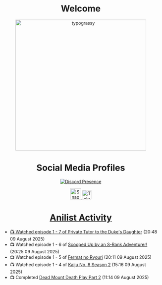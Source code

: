 <div align="center">

# Welcome
<a href="https://github.com/kawarimidoll/typograssy">
    <img alt="typograssy" src="https://typograssy.deno.dev/api?text=%E3%82%88%E3%81%86%E3%81%93%E3%81%9D%E3%81%BF%E3%81%AA%E3%81%95%E3%82%93%20-%20Sheby--&&l0=none&l1=82d9d0&l2=027353&l3=038c4c&l4=01402e&bg=none&frame=none&speed=100&comment=" width="421.99">
</a>

</div>

<div align="center">

# Social Media Profiles

[![Discord Presence](https://lanyard.cnrad.dev/api/612532963938271232)](https://discord.com/users/612532963938271232)


<a href="https://www.snapchat.com/add/a.sheby" title="Snapchat Profile">
    <img src="https://www.freepnglogos.com/uploads/snapchat-logo-png-0.png" width="35" alt="Snapchat Logo" />


<a href="https://t.me/ASheby" title="Telegram Profile">
    <img src="https://www.freepnglogos.com/uploads/telegram-logo-png-0.png" width="30" alt="Telegram Logo" />


</div>

<div align="center">

# Anilist Activity

</div>

<!-- ANILIST_ACTIVITY:start -->

-   📺 Watched episode 1 - 7 of [Private Tutor to the Duke's Daughter](https://anilist.co/anime/170113) (20:48 09 August 2025)
-   📺 Watched episode 1 - 6 of [Scooped Up by an S-Rank Adventurer!](https://anilist.co/anime/179885) (20:25 09 August 2025)
-   📺 Watched episode 1 - 5 of [Fermat no Ryouri](https://anilist.co/anime/186003) (20:11 09 August 2025)
-   📺 Watched episode 1 - 4 of [Kaiju No. 8 Season 2](https://anilist.co/anime/178754) (15:16 09 August 2025)
-   📺 Completed [Dead Mount Death Play Part 2](https://anilist.co/anime/162803) (11:14 09 August 2025)

<!-- ANILIST_ACTIVITY:end -->

